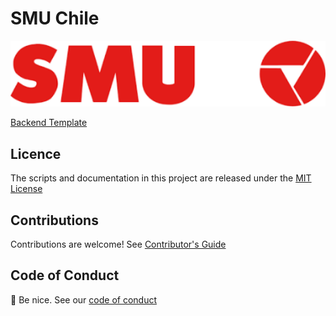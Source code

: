 # SMU Chile

<p align="left" style="text-align:left;">
  <a href="https://www.smu.cl">
    <img alt="SMU Chile" src="../img/logo-smu-red.png" width="1040"/>
  </a>
</p>

[Backend Template](https://github.com/smu-chile/backend-template)

## Licence

The scripts and documentation in this project are released under the [MIT License](../LICENSE)
## Contributions

Contributions are welcome! See [Contributor's Guide](../docs/contributors.md)

## Code of Conduct

👋 Be nice. See our [code of conduct](../docs/code_of_conduct.md)

